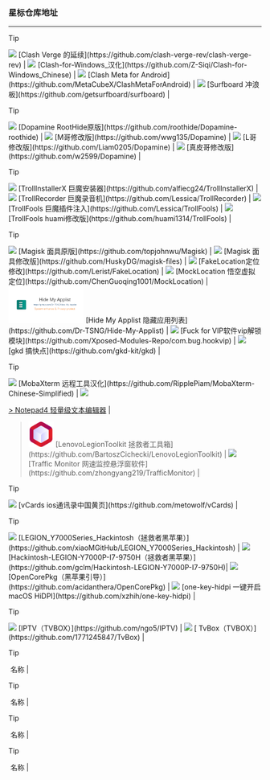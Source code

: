 ### 星标仓库地址
------
> [!TIP] 
> <img src="https://raw.githubusercontent.com/clash-verge-rev/clash-verge-rev/refs/heads/main/src-tauri/icons/icon.png" width="50" />
> [Clash Verge 的延续](https://github.com/clash-verge-rev/clash-verge-rev) |
> <img src="https://www.clashforwindows.net/wp-content/uploads/2023/12/clashforwindowsicon.png" width="50" />
> [Clash-for-Windows_汉化](https://github.com/Z-Siqi/Clash-for-Windows_Chinese) |
> <img src="https://clashmetaforandroid.com/wp-content/uploads/2024/09/logo-150x150.png" width="50" />
> [Clash Meta for Android](https://github.com/MetaCubeX/ClashMetaForAndroid) |
> <img src="https://avatars.githubusercontent.com/u/54771602?v=4" width="50" />
> [Surfboard 冲浪板](https://github.com/getsurfboard/surfboard) |



> [!TIP]
> <img src="https://theapplewiki.com/images/applewiki/thumb/c/c6/Dopamine-roothide_Icon.png/170px-Dopamine-roothide_Icon.png" width="50" />
> [Dopamine RootHide原版](https://github.com/roothide/Dopamine-roothide) |
> <img src="https://avatars.githubusercontent.com/u/105048516?s=48&v=4" width="50" />
> [M哥修改版](https://github.com/wwg135/Dopamine) |
> <img src="https://avatars.githubusercontent.com/u/3348485?s=48&v=4" width="50" />
> [L哥修改版](https://github.com/Liam0205/Dopamine) |
> <img src="https://avatars.githubusercontent.com/u/114452622?s=48&v=4" width="50" />
> [真皮哥修改版](https://github.com/w2599/Dopamine) |



> [!TIP]
> <img src="https://github.com/alfiecg24/TrollInstallerX/blob/main/Resources/Icon.png" width="50" />
> [TrollInstallerX 巨魔安装器](https://github.com/alfiecg24/TrollInstallerX) |
> <img src="https://media.havoc.app/6669b3b45e7d7e36f189dc6d?w=3840&q=75" width="50" />
> [TrollRecorder 巨魔录音机](https://github.com/Lessica/TrollRecorder) |
> <img src="https://ipaomtk.com/wp-content/uploads/2024/07/TrollFools-e1721515292758.png" width="50" />
> [TrollFools 巨魔插件注入](https://github.com/Lessica/TrollFools) |
> <img src="https://th.bing.com/th/id/OIP.jM9x0Iv38LoiHRU4vd5iGgHaEo?w=292&h=182&c=7&r=0&o=5&pid=1.7" width="50" />
> [TrollFools huami修改版](https://github.com/huami1314/TrollFools) |



> [!TIP]
> <img src="https://github.com/topjohnwu/Magisk/raw/master/docs/images/logo.png" width="100" />
> [Magisk 面具原版](https://github.com/topjohnwu/Magisk) |
> <img src="https://user-images.githubusercontent.com/84650617/222942594-63336f63-6a26-492e-a1d1-a356b5f777b3.png" width="100" />
> [Magisk 面具修改版](https://github.com/HuskyDG/magisk-files) |
> <img src="http://fakeloc.cc/upload/5e9d4bf314134800299a7de9/icon/com.lerist.fakelocation_1.2.0.6_561_a.png" width="50" />
> [FakeLocation定位修改](https://github.com/Lerist/FakeLocation) |  
> <img src="https://img.utdstc.com/icon/589/62e/58962e1e5f108e659606838e0699fe61e5f5bd63053b3e85bdc369b7969a64d1:100" width="50" />
> [MockLocation 悟空虚拟定位](https://github.com/ChenGuoqing1001/MockLocation) |
> <img src="https://github.com/Dr-TSNG/Hide-My-Applist/raw/master/banner.png" width="150" />
> [Hide My Applist 隐藏应用列表](https://github.com/Dr-TSNG/Hide-My-Applist) |  
> <img src="https://appteka.store/api/1/icon/get?hash=%2BPJCi4UPGLKiiBfTFbW5j0TZi%2FKK3chCOyuu9yNroMt0m7ByfTociS78qUn%2BQDFm" width="50" />
> [Fuck for VIP软件vip解锁模块](https://github.com/Xposed-Modules-Repo/com.bug.hookvip) |
> <img src="https://avatars.githubusercontent.com/u/138121201?s=88&v=4" width="50" />
> [gkd 搞快点](https://github.com/gkd-kit/gkd) |



> [!TIP]
> <img src="https://mobaxterm.mobatek.net/img/moba/xterm_logo.png" width="50" />
> [MobaXterm 远程工具汉化](https://github.com/RipplePiam/MobaXterm-Chinese-Simplified) |
> <img src="https://d4.alternativeto.net/helsy3vajr7AoB9nQRFYp2dPFRySS9HDRJGFdp47P6g/rs:fit:140:140:0/g:ce:0:0/exar:1/YWJzOi8vZGlzdC9pY29ucy9ub3RlcGFkLTRfMjQxNDY1LnBuZw.png" width="50" />
[> Notepad4 轻量级文本编辑器](https://github.com/zufuliu/notepad4) |
> <img src="https://github.com/BartoszCichecki/LenovoLegionToolkit/blob/master/assets/logo.png?raw=true" width="50" />
> [LenovoLegionToolkit 拯救者工具箱](https://github.com/BartoszCichecki/LenovoLegionToolkit) |   
> <img src="https://avatars.githubusercontent.com/u/30562462?v=4" width="50" />
> [Traffic Monitor 网速监控悬浮窗软件](https://github.com/zhongyang219/TrafficMonitor) |



> [!TIP]
> <img src="https://user-images.githubusercontent.com/2666735/59692672-0b6bdf00-9218-11e9-881e-5856e263f3aa.png" width="150" />
>  [vCards ios通讯录中国黄页](https://github.com/metowolf/vCards) |


> [!TIP]
> <img src="https://github.com/xiaoMGitHub/LEGION_Y7000Series_Hackintosh/raw/master/Picture/VenturaBate.png" width="80" />
> [LEGION_Y7000Series_Hackintosh（拯救者黑苹果）](https://github.com/xiaoMGitHub/LEGION_Y7000Series_Hackintosh) |
> <img src="https://camo.githubusercontent.com/2dbb4459eb256ead689864fad73a6a50ad4235b215ec9290d09689f81025bef0/68747470733a2f2f63646e2e6a7364656c6976722e6e65742f67682f4c6f7665476c617a652f696d61676573406d61737465722f312e706e67" width="80" />
> [Hackintosh-LEGION-Y7000P-I7-9750H（拯救者黑苹果）](https://github.com/gclm/Hackintosh-LEGION-Y7000P-I7-9750H)|   
> <img src="https://github.com/acidanthera/OpenCorePkg/raw/master/Docs/Logos/OpenCore_with_text_Small.png" width="150" />
>  [OpenCorePkg（黑苹果引导）](https://github.com/acidanthera/OpenCorePkg) |
> <img src="https://github.com/xzhih/one-key-hidpi/raw/master/img/run-zh.jpg" width="150" />
>  [one-key-hidpi 一键开启 macOS HiDPI](https://github.com/xzhih/one-key-hidpi) |



> [!TIP]
> <img src="https://avatars.githubusercontent.com/u/111275866?s=48&v=4" width="50" />
>  [IPTV（TVBOX）](https://github.com/ngo5/IPTV) |
> <img src="https://avatars.githubusercontent.com/u/55345096?s=48&v=4" width="50" />
> [ TvBox（TVBOX）](https://github.com/1771245847/TvBox) |


> [!TIP]
> <img src="" width="50" />
>  名称 |


> [!TIP]
> <img src="" width="50" />
>  名称 |


> [!TIP]
> <img src="" width="50" />
>  名称 |



> [!TIP]
> <img src="" width="50" />
>  名称 |





















